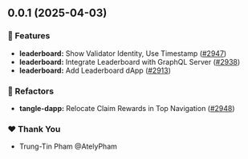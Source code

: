 ## 0.0.1 (2025-04-03)

### 🚀 Features

- **leaderboard:** Show Validator Identity, Use Timestamp ([#2947](https://github.com/tangle-network/dapp/pull/2947))
- **leaderboard:** Integrate Leaderboard with GraphQL Server ([#2938](https://github.com/tangle-network/dapp/pull/2938))
- **leaderboard:** Add Leaderboard dApp ([#2913](https://github.com/tangle-network/dapp/pull/2913))

### 💅 Refactors

- **tangle-dapp:** Relocate Claim Rewards in Top Navigation ([#2948](https://github.com/tangle-network/dapp/pull/2948))

### ❤️ Thank You

- Trung-Tin Pham @AtelyPham